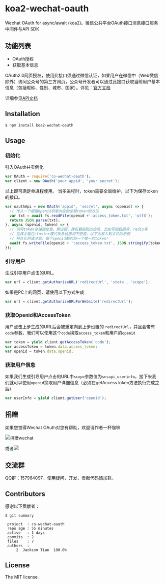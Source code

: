 koa2-wechat-oauth
===============
Wechat OAuth for async/await (koa2)。微信公共平台OAuth接口消息接口服务中间件与API SDK

## 功能列表
- OAuth授权
- 获取基本信息

OAuth2.0网页授权，使用此接口须通过微信认证，如果用户在微信中（Web微信除外）访问公众号的第三方网页，公众号开发者可以通过此接口获取当前用户基本信息（包括昵称、性别、城市、国家）。详见：[官方文档](http://mp.weixin.qq.com/wiki/17/c0f37d5704f0b64713d5d2c37b468d75.html)

详细参见[API文档](http://doxmate.cool/node-webot/co-wechat-oauth/api.html)

## Installation

```sh
$ npm install koa2-wechat-oauth
```

## Usage

### 初始化
引入OAuth并实例化

```js
var OAuth = require('co-wechat-oauth');
var client = new OAuth('your appid', 'your secret');
```

以上即可满足单进程使用。
当多进程时，token需要全局维护，以下为保存token的接口。

```js
var oauthApi = new OAuth('appid', 'secret', async (openid) => {
  // 传入一个根据openid获取对应的全局token的方法
  var txt = await fs.readFile(openid +':access_token.txt', 'utf8');
  return JSON.parse(txt);
}, async (openid, token) => {
  // 请将token存储到全局，跨进程、跨机器级别的全局，比如写到数据库、redis等
  // 这样才能在cluster模式及多机情况下使用，以下为写入到文件的示例
  // 持久化时请注意，每个openid都对应一个唯一的token!
  await fs.writeFile(openid + ':access_token.txt', JSON.stringify(token));
});
```

### 引导用户
生成引导用户点击的URL。

```js
var url = client.getAuthorizeURL('redirectUrl', 'state', 'scope');
```

如果是PC上的网页，请使用以下方式生成
```js
var url = client.getAuthorizeURLForWebsite('redirectUrl');
```

### 获取Openid和AccessToken
用户点击上步生成的URL后会被重定向到上步设置的 `redirectUrl`，并且会带有`code`参数，我们可以使用这个`code`换取`access_token`和用户的`openid`

```js
var token = yield client.getAccessToken('code');
var accessToken = token.data.access_token;
var openid = token.data.openid;
```

### 获取用户信息
如果我们生成引导用户点击的URL中`scope`参数值为`snsapi_userinfo`，接下来我们就可以使用`openid`换取用户详细信息（必须在getAccessToken方法执行完成之后）

```js
var userInfo = yield client.getUser('openid');
```

## 捐赠
如果您觉得Wechat OAuth对您有帮助，欢迎请作者一杯咖啡

![捐赠wechat](https://cloud.githubusercontent.com/assets/327019/2941591/2b9e5e58-d9a7-11e3-9e80-c25aba0a48a1.png)

或者[![](http://img.shields.io/gratipay/JacksonTian.svg)](https://www.gittip.com/JacksonTian/)

## 交流群
QQ群：157964097，使用疑问，开发，贡献代码请加群。

## Contributors
感谢以下贡献者：

```
$ git summary

 project  : co-wechat-oauth
 repo age : 55 minutes
 active   : 1 days
 commits  : 2
 files    : 7
 authors  :
     2  Jackson Tian  100.0%

```

## License
The MIT license.
